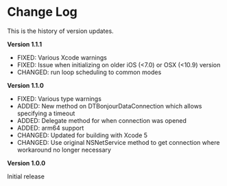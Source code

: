 Change Log
==========

This is the history of version updates.

**Version 1.1.1**

- FIXED: Various Xcode warnings
- FIXED: Issue when initializing on older iOS (<7.0) or OSX (<10.9) version
- CHANGED: run loop scheduling to common modes

**Version 1.1.0**

- FIXED: Various type warnings
- ADDED: New method on DTBonjourDataConnection which allows specifying a timeout
- ADDED: Delegate method for when connection was opened
- ADDED: arm64 support
- CHANGED: Updated for building with Xcode 5
- CHANGED: Use original NSNetService method to get connection where workaround no longer necessary

**Version 1.0.0**

Initial release
